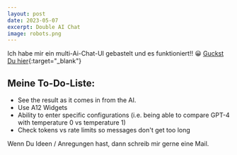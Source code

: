 ```yaml
---
layout: post
date: 2023-05-07
excerpt: Double AI Chat
image: robots.png
---
```


Ich habe mir ein multi-Ai-Chat-UI gebastelt und es funktioniert!! 😀 [Guckst Du hier](/ai-chat){:target="\_blank"}

## Meine To-Do-Liste:

- See the result as it comes in from the AI.
- Use A12 Widgets
- Ability to enter specific configurations (i.e. being able to compare GPT-4 with temperature 0 vs temperature 1)
- Check tokens vs rate limits so messages don't get too long

Wenn Du Ideen / Anregungen hast, dann schreib mir gerne eine Mail.
